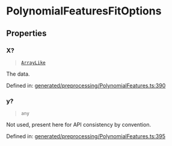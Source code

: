 # PolynomialFeaturesFitOptions

## Properties

### X?

> [`ArrayLike`](../types/ArrayLike.md)

The data.

Defined in:  [generated/preprocessing/PolynomialFeatures.ts:390](https://github.com/transitive-bullshit/scikit-learn-ts/blob/b59c1ff/packages/sklearn/src/generated/preprocessing/PolynomialFeatures.ts#L390)

### y?

> `any`

Not used, present here for API consistency by convention.

Defined in:  [generated/preprocessing/PolynomialFeatures.ts:395](https://github.com/transitive-bullshit/scikit-learn-ts/blob/b59c1ff/packages/sklearn/src/generated/preprocessing/PolynomialFeatures.ts#L395)
